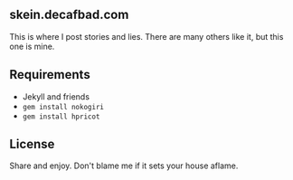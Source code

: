 skein.decafbad.com
-----------------

This is where I post stories and lies. There are many others like it, but this one is mine.

## Requirements

* Jekyll and friends
* `gem install nokogiri`
* `gem install hpricot`

## License

Share and enjoy. Don't blame me if it sets your house aflame.
